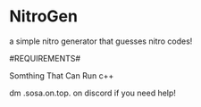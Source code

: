 # NitroGen
a simple nitro generator that guesses nitro codes!

#REQUIREMENTS#

Somthing That Can Run c++

dm .sosa.on.top. on discord if you need help!

